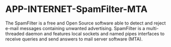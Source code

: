 # APP-INTERNET-SpamFilter-MTA
The SpamFilter is a free and Open Source software able to detect and reject e-mail messages containing unwanted advertising. SpamFilter is a multi-threaded daemon and features local sockets and named pipes interfaces to receive queries and send answers to mail server software (MTA). 
